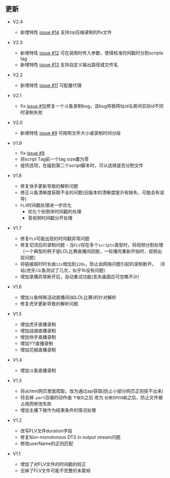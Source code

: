 ## 更新
+ V2.4
	* 新增特性 [issue #14](https://github.com/nICEnnnnnnnLee/BilibiliLiveRecorder/issues/14) 支持zip压缩录制的flv文件
+ V2.3
	* 新增特性 [issue #12](https://github.com/nICEnnnnnnnLee/BilibiliLiveRecorder/issues/12) 可在调用时传入参数，使得校准时间戳时分割scripts tag
	* 新增特性 [issue #13](https://github.com/nICEnnnnnnnLee/BilibiliLiveRecorder/issues/13) 支持自定义输出路径或文件名
+ V2.2
	* 新增特性 [issue #11](https://github.com/nICEnnnnnnnLee/BilibiliLiveRecorder/issues/11) 可配置代理
+ V2.1
	* fix [issue #10](https://github.com/nICEnnnnnnnLee/BilibiliLiveRecorder/issues/10)修复一个斗鱼录制bug，该bug导致网址id与房间实际id不同时录制失败
+ V2.0
    * 新增特性 [issue #9](https://github.com/nICEnnnnnnnLee/BilibiliLiveRecorder/issues/9) 可按照文件大小或录制时间分段
+ V1.9
    * fix [issue #8](https://github.com/nICEnnnnnnnLee/BilibiliLiveRecorder/issues/8)
	* 将script Tag前一个tag size置为零
    * 提供选项，在碰到第二个script脚本时，可以选择是否分割文件
+ V1.8 
    * 修复快手更新导致的解析问题  
    * 修正斗鱼清晰度获取不全的问题(旧版本的清晰度提示有缺失，可能会有误导)  
    * `FLV`时间戳处理进一步优化  
        * 优化个别倒序时间戳的处理  
        * 音视频时间戳分开处理  
+ V1.7
    * 修复`FLV`可能出现的时间戳异常问题
    * 修复切流后的录制问题 - 当`FLV`存在多个`scripts`类型时，将视频分割处理
    （一个典型的例子是LOL比赛直播间回放，一轮播完重新开始时，视频出现问题）
    * 将链接超时时长由`12s`增加到`120s`，防止由网络问题引起的录制断开。
    （B站/虎牙/斗鱼测试了几次，似乎1h没有问题）
    * 增加录播异常断开后，自动重试功能(丢失画面应可忽略不计)
+ V1.6
    * 增加斗鱼特殊活动直播间(如LOL比赛)的针对解析
    * 修复虎牙更新导致的解析问题
+ V1.5
    * 增加虎牙直播录制
    * 增加战旗直播录制
    * 增加快手直播录制
    * 增加YY直播录制
    * 增加花椒直播录制
+ V1.4
    * 增加斗鱼直播录制
+ V1.3
    * 将从html网页里面爬取，改为通过api获取(防止小部分网页正则抠不出来)
    * 将去掉`.part`后缀的动作由 `下载完`之后 改为 `处理完时间戳`之后，防止文件被占用而修改失败
    * 增加主播下拨作为结束条件的情况处理

+ V1.2  
    * 改写FLV文件duration字段
    * 修复Non-monotonous DTS in output stream问题
    * 修改userName的正则匹配
    
+ V1.1      
    * 增加了对FLV文件的时间戳的校正
    * 去掉了FLV文件可能不完整的末尾帧